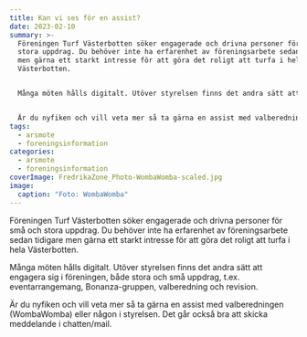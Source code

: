```yaml
---
title: Kan vi ses för en assist?
date: 2023-02-10
summary: >-
  Föreningen Turf Västerbotten söker engagerade och drivna personer för små och
  stora uppdrag. Du behöver inte ha erfarenhet av föreningsarbete sedan tidigare
  men gärna ett starkt intresse för att göra det roligt att turfa i hela
  Västerbotten.


  Många möten hålls digitalt. Utöver styrelsen finns det andra sätt att engagera sig i föreningen, både stora och små uppdrag, t.ex. eventarrangemang, Bonanza-gruppen, valberedning och revision.


  Är du nyfiken och vill veta mer så ta gärna en assist med valberedningen (WombaWomba) eller någon i styrelsen. Det går också bra att skicka meddelande i chatten/mail.
tags:
  - arsmote
  - foreningsinformation
categories:
  - arsmote
  - foreningsinformation
coverImage: FredrikaZone_Photo-WombaWomba-scaled.jpg
image:
  caption: "Foto: WombaWomba"
---
```


Föreningen Turf Västerbotten söker engagerade och drivna personer för små och stora uppdrag. Du behöver inte ha erfarenhet av föreningsarbete sedan tidigare men gärna ett starkt intresse för att göra det roligt att turfa i hela Västerbotten.

Många möten hålls digitalt. Utöver styrelsen finns det andra sätt att engagera sig i föreningen, både stora och små uppdrag, t.ex. eventarrangemang, Bonanza-gruppen, valberedning och revision.

Är du nyfiken och vill veta mer så ta gärna en assist med valberedningen (WombaWomba) eller någon i styrelsen. Det går också bra att skicka meddelande i chatten/mail.
